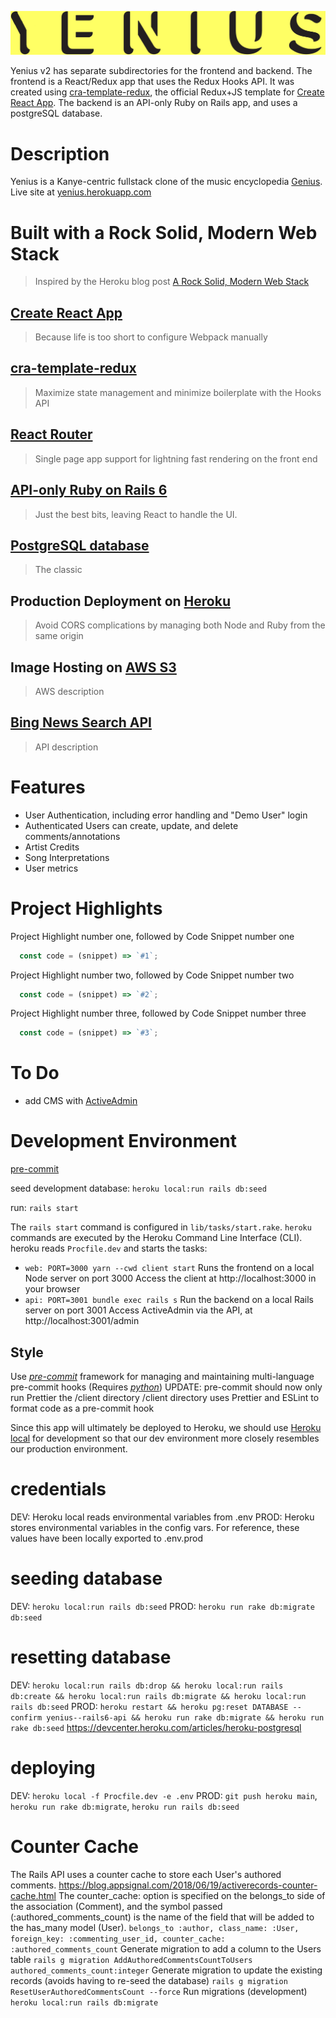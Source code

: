 ![](./client/src/images/logo-yenius-1482-207.png)

Yenius v2 has separate subdirectories for the frontend and backend.
The frontend is a React/Redux app that uses the Redux Hooks API. It was created using [cra-template-redux](https://github.com/reduxjs/cra-template-redux), the official Redux+JS template for [Create React App](https://github.com/facebook/create-react-app).
The backend is an API-only Ruby on Rails app, and uses a postgreSQL database.

# Description
Yenius is a Kanye-centric fullstack clone of the music encyclopedia [Genius](https://genius.com/).
Live site at [yenius.herokuapp.com](https://yenius.herokuapp.com/#/)

# Built with a Rock Solid, Modern Web Stack

> Inspired by the Heroku blog post [A Rock Solid, Modern Web Stack](https://blog.heroku.com/a-rock-solid-modern-web-stack)

## [Create React App](https://github.com/facebook/create-react-app)
> Because life is too short to configure Webpack manually

## [cra-template-redux](https://github.com/reduxjs/cra-template-redux)
> Maximize state management and minimize boilerplate with the Hooks API

## [React Router](https://github.com/ReactTraining/react-router)
> Single page app support for lightning fast rendering on the front end

## [API-only Ruby on Rails 6](https://edgeguides.rubyonrails.org/api_app.html)
> Just the best bits, leaving React to handle the UI.

## [PostgreSQL database](https://devcenter.heroku.com/articles/heroku-postgresql)
> The classic

## Production Deployment on [Heroku](https://heroku.com)
> Avoid CORS complications by managing both Node and Ruby from the same origin

## Image Hosting on [AWS S3]()
> AWS description

## [Bing News Search API]()
> API description

# Features

* User Authentication, including error handling and "Demo User" login
* Authenticated Users can create, update, and delete comments/annotations
* Artist Credits
* Song Interpretations
* User metrics



# Project Highlights

Project Highlight number one, followed by Code Snippet number one

```js
  const code = (snippet) => `#1`;
```

Project Highlight number two, followed by Code Snippet number two

```js
  const code = (snippet) => `#2`;
```

Project Highlight number three, followed by Code Snippet number three

```js
  const code = (snippet) => `#3`;
```

# To Do
 - add CMS with [ActiveAdmin](https://activeadmin.info/0-installation.html#setting-up-active-admin)

# Development Environment
[pre-commit](https://pre-commit.com/)

seed development database:
`heroku local:run rails db:seed`

run:
`rails start`

The `rails start` command is configured in `lib/tasks/start.rake`.
`heroku` commands are executed by the Heroku Command Line Interface (CLI).
heroku reads `Procfile.dev` and starts the tasks:

- `web: PORT=3000 yarn --cwd client start`
  Runs the frontend on a local Node server on port 3000
  Access the client at http://localhost:3000 in your browser
- `api: PORT=3001 bundle exec rails s`
  Run the backend on a local Rails server on port 3001
  Access ActiveAdmin via the API, at http://localhost:3001/admin

## Style

Use _[pre-commit](https://pre-commit.com/)_ framework for managing and maintaining multi-language pre-commit hooks (Requires _[python](https://docs.python-guide.org/starting/install3/linux/)_)
UPDATE: pre-commit should now only run Prettier the /client directory
/client directory uses Prettier and ESLint to format code as a pre-commit hook




Since this app will ultimately be deployed to Heroku, we should use [Heroku local](https://devcenter.heroku.com/articles/heroku-local) for development so that our dev environment more closely resembles our production environment.

# credentials
DEV: Heroku local reads environmental variables from .env
PROD: Heroku stores environmental variables in the config vars. For reference, these values have been locally exported to .env.prod

# seeding database
DEV: `heroku local:run rails db:seed`
PROD: `heroku run rake db:migrate db:seed`

# resetting database
DEV: `heroku local:run rails db:drop && heroku local:run rails db:create && heroku local:run rails db:migrate && heroku local:run rails db:seed`
PROD: `heroku restart && heroku pg:reset DATABASE --confirm yenius--rails6-api && heroku run rake db:migrate && heroku run rake db:seed`
https://devcenter.heroku.com/articles/heroku-postgresql

# deploying
DEV: `heroku local -f Procfile.dev -e .env`
PROD: `git push heroku main`, `heroku run rake db:migrate`, `heroku run rails db:seed`


# Counter Cache
The Rails API uses a counter cache to store each User's authored comments.
https://blog.appsignal.com/2018/06/19/activerecords-counter-cache.html
The counter_cache: option is specified on the belongs_to side of the association (Comment), and the symbol passed (:authored_comments_count) is the name of the field that will be added to the has_many model (User).
`belongs_to :author, class_name: :User, foreign_key: :commenting_user_id, counter_cache: :authored_comments_count`
Generate migration to add a column to the Users table
`rails g migration AddAuthoredCommentsCountToUsers authored_comments_count:integer`
Generate migration to update the existing records (avoids having to re-seed the database)
`rails g migration ResetUserAuthoredCommentsCount --force`
Run migrations (development)
`heroku local:run rails db:migrate`

